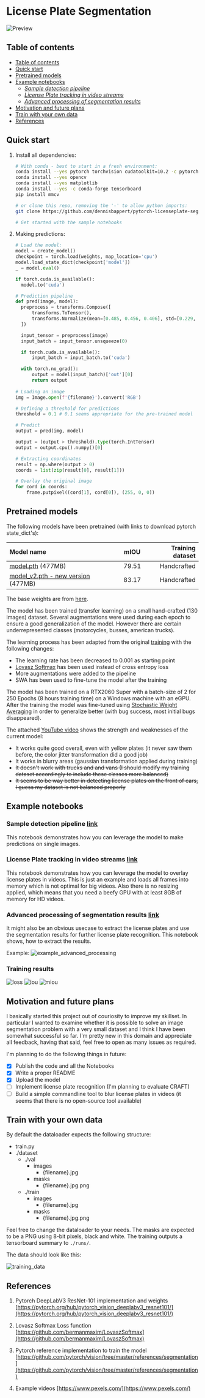 # License Plate Segmentation
![Preview](examples/assets/preview.gif)

## Table of contents

* [Table of contents](#table-of-contents)
* [Quick start](#quick-start)
* [Pretrained models](#pretrained-models)
* [Example notebooks](#example-notebooks)
  + [*Sample detection pipeline*](#sample-detection-pipeline)
  + [*License Plate tracking in video streams*](#license-plate-tracking-in-video-streams)
  + [*Advanced processing of segmentation results*](#advances-processing-of-segmentation-results)
* [Motivation and future plans](#motivation-and-future-plans)
* [Train with your own data](#train-with-your-own-data)
* [References](#references)

## Quick start

1. Install all dependencies:
    ```bash
    # With conda - best to start in a fresh environment:
    conda install --yes pytorch torchvision cudatoolkit=10.2 -c pytorch
    conda install --yes opencv
    conda install --yes matplotlib
    conda install --yes -c conda-forge tensorboard
    pip install mmcv
    
    # or clone this repo, removing the '-' to allow python imports:
    git clone https://github.com/dennisbappert/pytorch-licenseplate-segmentation pytorch_licenseplate_segmentation
    
    # Get started with the sample notebooks
    ```
2. Making predictions:
    ```python
    # Load the model:
    model = create_model()
    checkpoint = torch.load(weights, map_location='cpu')
    model.load_state_dict(checkpoint['model'])
    _ = model.eval()
    
    if torch.cuda.is_available():
      model.to('cuda')
    
    # Prediction pipeline
    def pred(image, model):
      preprocess = transforms.Compose([
          transforms.ToTensor(),
          transforms.Normalize(mean=[0.485, 0.456, 0.406], std=[0.229, 0.224, 0.225]),
      ])

      input_tensor = preprocess(image)
      input_batch = input_tensor.unsqueeze(0)

      if torch.cuda.is_available():
          input_batch = input_batch.to('cuda')

      with torch.no_grad():
          output = model(input_batch)['out'][0]
          return output
          
    # Loading an image
    img = Image.open(f'{filename}').convert('RGB')
    
    # Defining a threshold for predictions
    threshold = 0.1 # 0.1 seems appropriate for the pre-trained model
    
    # Predict
    output = pred(img, model)

    output = (output > threshold).type(torch.IntTensor)
    output = output.cpu().numpy()[0]
    
    # Extracting coordinates
    result = np.where(output > 0)
    coords = list(zip(result[0], result[1]))
    
    # Overlay the original image
    for cord in coords:
        frame.putpixel((cord[1], cord[0]), (255, 0, 0))
    ```
    
## Pretrained models

The following models have been pretrained (with links to download pytorch state_dict's):

|Model name|mIOU|Training dataset|
| :- | :-: | -: |
|[model.pth](https://drive.google.com/file/d/1aOXJogRwrKhYrM5KStWmuHibj1hKMned/view?usp=sharing) (477MB)|79.51|Handcrafted
|[model_v2.pth - new version](https://drive.google.com/file/d/1swIP6OOYYMTDWun8RdGFgBwKdpzOaXw7/view?usp=sharing) (477MB)|83.17|Handcrafted

The base weights are from [here](https://pytorch.org/hub/pytorch_vision_deeplabv3_resnet101/).

The model has been trained (transfer learning) on a small hand-crafted (130 images) dataset. Several augmentations were used during each epoch to ensure a good generalization of the model. However there are certain underrepresented classes (motorcycles, busses, american trucks).

The learning process has been adapted from the original [training](https://github.com/pytorch/vision/blob/master/references/segmentation/train.py) with the following changes:
- The learning rate has been decreased to 0.001 as starting point
- [Lovasz Softmax](https://github.com/bermanmaxim/LovaszSoftmax) has been used instead of cross entropy loss
- More augmentations were added to the pipeline
- SWA has been used to fine-tune the model after the training

The model has been trained on a RTX2060 Super with a batch-size of 2 for 250 Epochs (8 hours training time) on a Windows machine with an eGPU. After the training the model was fine-tuned using [Stochastic Weight Averaging](https://pytorch.org/blog/stochastic-weight-averaging-in-pytorch/) in order to generalize better (with bug success, most initial bugs disappeared).

The attached [YouTube video](https://youtu.be/vtxNOn7h3W0) shows the strength and weaknesses of the current model:
- It works quite good overall, even with yellow plates (it never saw them before, the color jitter transformation did a good job)
- It works in blurry areas (gaussian transformation applied during training)
- ~~It doesn't work with trucks and and vans (I should modify my training dataset accordingly to include these classes more balanced)~~
- ~~It seems to be way better in detecting license plates on the front of cars, I guess my dataset is not balanced properly~~

## Example notebooks
### Sample detection pipeline [link](/examples/make-predictions.ipynb)
This notebook demonstrates how you can leverage the model to make predictions on single images. 
### License Plate tracking in video streams [link](/examples/process-video.ipynb)
This notebook demonstrates how you can leverage the model to overlay license plates in videos. This is just an example and loads all frames into memory which is not optimal for big videos. Also there is no resizing applied, which means that you need a beefy GPU with at least 8GB of memory for HD videos.
### Advanced processing of segmentation results [link](/examples/advanced-processing.ipynb)
It might also be an obvious usecase to extract the license plates and use the segmentation results for further license plate recognition. This notebook shows, how to extract the results.

Example:
![example_advanced_processing](/examples/assets/advanced-processing-notebook.png)

### Training results
![loss](examples/assets/loss_aux_lr_250.png "Train/Test loss")
![iou](examples/assets/iou_aux_lr_250.png "Train/Test IOU")
![miou](examples/assets/miou_aux_lr_250.png "Test mIOU")

## Motivation and future plans

I basically started this project out of couriosity to improve my skillset. In particular I wanted to examine whether it is possible to solve an image segmentation problem with a very small dataset and I think I have been somewhat successful so far. I'm pretty new in this domain and appreciate all feedback, having that said, feel free to open as many issues as required.

I'm planning to do the following things in future:
- [x] Publish the code and all the Notebooks
- [x] Write a proper README
- [x] Upload the model
- [ ] Implement license plate recognition (I'm planning to evaluate CRAFT)
- [ ] Build a simple commandline tool to blur license plates in videos (it seems that there is no open-source tool available)

## Train with your own data

By default the dataloader expects the following structure:
* train.py
* ./dataset
    * ./val
        * images
            * {filename}.jpg
        * masks
            * {filename}.jpg.png
    * ./train
        * images
            * {filename}.jpg
        * masks
            * {filename}.jpg.png

Feel free to change the dataloader to your needs. The masks are expected to be a PNG using 8-bit pixels, black and white. The training outputs a tensorboard summary to `./runs/`.

The data should look like this:

![training_data](examples/assets/example-train-data.png "Training data example")

## References

1. Pytorch DeepLabV3 ResNet-101 implementation and weights [https://pytorch.org/hub/pytorch_vision_deeplabv3_resnet101/](https://pytorch.org/hub/pytorch_vision_deeplabv3_resnet101/)

2. Lovasz Softmax Loss function [https://github.com/bermanmaxim/LovaszSoftmax](https://github.com/bermanmaxim/LovaszSoftmax)

3. Pytorch reference implementation to train the model [https://github.com/pytorch/vision/tree/master/references/segmentation](https://github.com/pytorch/vision/tree/master/references/segmentation)

4. Example videos [https://www.pexels.com/](https://www.pexels.com/)

